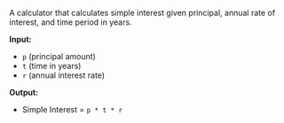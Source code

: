 A calculator that calculates simple interest given principal, annual rate of interest, and time period in years.

**Input:**  
- `p` (principal amount)  
- `t` (time in years)  
- `r` (annual interest rate)  

**Output:**  
- Simple Interest = `p * t * r`  
